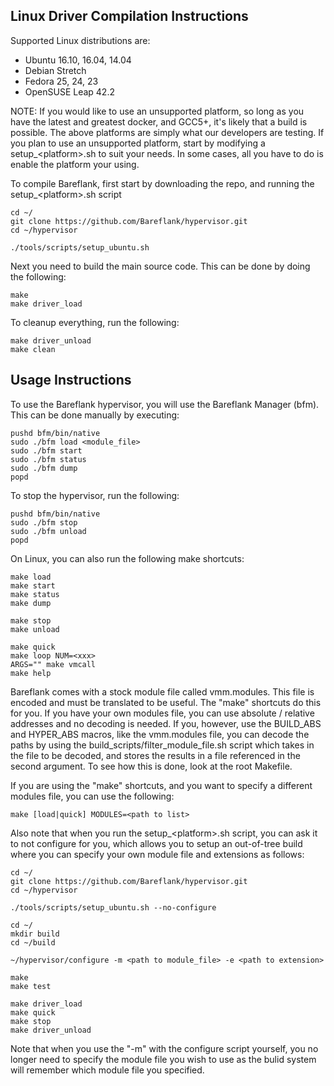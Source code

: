 ## Linux Driver Compilation Instructions

Supported Linux distributions are:
- Ubuntu 16.10, 16.04, 14.04
- Debian Stretch
- Fedora 25, 24, 23
- OpenSUSE Leap 42.2

NOTE: If you would like to use an unsupported platform, so long as you have
the latest and greatest docker, and GCC5+, it's likely that a build is
possible. The above platforms are simply what our developers are testing.
If you plan to use an unsupported platform, start by modifying a
setup_\<platform\>.sh to suit your needs. In some cases, all you have to
do is enable the platform your using.

To compile Bareflank, first start by downloading the repo, and running the
setup_\<platform\>.sh script

```
cd ~/
git clone https://github.com/Bareflank/hypervisor.git
cd ~/hypervisor

./tools/scripts/setup_ubuntu.sh
```

Next you need to build the main source code.
This can be done by doing the following:

```
make
make driver_load
```

To cleanup everything, run the following:

```
make driver_unload
make clean
```

## Usage Instructions

To use the Bareflank hypervisor, you will use the Bareflank Manager (bfm).
This can be done manually by executing:

```
pushd bfm/bin/native
sudo ./bfm load <module_file>
sudo ./bfm start
sudo ./bfm status
sudo ./bfm dump
popd
```

To stop the hypervisor, run the following:

```
pushd bfm/bin/native
sudo ./bfm stop
sudo ./bfm unload
popd
```

On Linux, you can also run the following make shortcuts:

```
make load
make start
make status
make dump

make stop
make unload

make quick
make loop NUM=<xxx>
ARGS="" make vmcall
make help
```

Bareflank comes with a stock module file called vmm.modules. This file is
encoded and must be translated to be useful. The "make" shortcuts do this
for you. If you have your own modules file, you can use absolute / relative
addresses and no decoding is needed. If you, however, use the BUILD_ABS and
HYPER_ABS macros, like the vmm.modules file, you can decode the paths by
using the build_scripts/filter_module_file.sh script which takes in the file
to be decoded, and stores the results in a file referenced in the second
argument. To see how this is done, look at the root Makefile.

If you are using the "make" shortcuts, and you want to specify a different
modules file, you can use the following:

```
make [load|quick] MODULES=<path to list>
```

Also note that when you run the setup_\<platform\>.sh script, you can ask it
to not configure for you, which allows you to setup an out-of-tree build
where you can specify your own module file and extensions as follows:

```
cd ~/
git clone https://github.com/Bareflank/hypervisor.git
cd ~/hypervisor

./tools/scripts/setup_ubuntu.sh --no-configure

cd ~/
mkdir build
cd ~/build

~/hypervisor/configure -m <path to module_file> -e <path to extension>

make
make test

make driver_load
make quick
make stop
make driver_unload

```

Note that when you use the "-m" with the configure script yourself, you no
longer need to specify the module file you wish to use as the bulid system
will remember which module file you specified.
